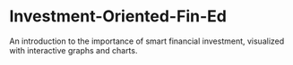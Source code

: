 # Investment-Oriented-Fin-Ed
An introduction to the importance of smart financial investment, visualized with interactive graphs and charts.
